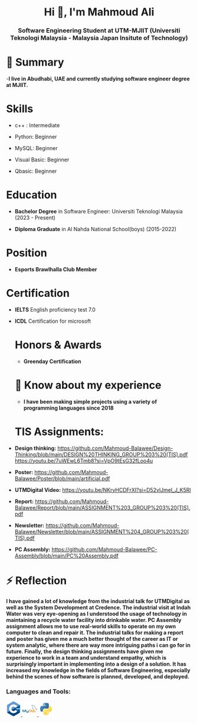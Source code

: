 <h1 align="center">Hi 👋, I'm Mahmoud Ali</h1>
<h3 align="center">Software Engineering Student at UTM-MJIIT (Universiti Teknologi Malaysia - Malaysia Japan Insitute of Technology)</h3>

# 🔭 Summary
-**I live in Abudhabi, UAE and currently studying software engineer degree at MJIIT.**

# Skills
- c++ : Intermediate

- Python: Beginner

- MySQL: Beginner

- Visual Basic: Beginner

- Qbasic: Beginner

# Education
- **Bachelor Degree** in Software Engineer: Universiti Teknologi Malaysia (2023 - Present)
  
- **Diploma Graduate** in Al Nahda National School(boys) (2015-2022)

# Position
- **Esports Brawlhalla Club Member**

# Certification
- **IELTS** English proficiency test 7.0
  
- **ICDL** Certification for microsoft

  # Honors & Awards
  - **Greenday Certification**

  # 📄 Know about my experience
  - **I have been making simple projects using a variety of programming languages since 2018**

  # TIS Assignments:

- **Design thinking:** https://github.com/Mahmoud-Balawee/Design-Thinking/blob/main/DESIGN%20THINKING_GROUP%203%20(TIS).pdf  https://youtu.be/7uWEwL6Tmb8?si=VpO9tEsG32fLoo4u

- **Poster:** https://github.com/Mahmoud-Balawee/Poster/blob/main/artificial.pdf

- **UTMDigital Video:** https://youtu.be/NKryHCDFrXI?si=D52vlJmel_J_K5Rl

- **Report:** https://github.com/Mahmoud-Balawee/Report/blob/main/ASSIGNMENT%203_GROUP%203%20(TIS).pdf

- **Newsletter:** https://github.com/Mahmoud-Balawee/Newsletter/blob/main/ASSIGNMENT%204_GROUP%203%20(TIS).pdf

- **PC Assembly:** https://github.com/Mahmoud-Balawee/PC-Assembly/blob/main/PC%20Assembly.pdf

# ⚡ Reflection

**I have gained a lot of knowledge from the industrial talk for UTMDigital as well as the System Development at Credence. The industrial visit at Indah Water was very eye-opening as I understood the usage of technology in maintaining a recycle water facility into drinkable water. PC Assembly assignment allows me to use real-world skills to operate on my own computer to clean and repair it. The industrial talks for making a report and poster has given me a much better thought of the career as IT or system analytic, where there are way more intriguing paths i can go for in future. Finally, the design thinking assignments have given me experience to work in a team and understand empathy, which is surprisingly important in implementing into a design of a solution. It has increased my knowledge in the fields of Software Engineering, especially behind the scenes of how software is planned, developed, and deployed.**




<p align="left">
</p>

<h3 align="left">Languages and Tools:</h3>
<p align="left"> <a href="https://www.w3schools.com/cpp/" target="_blank" rel="noreferrer"> <img src="https://raw.githubusercontent.com/devicons/devicon/master/icons/cplusplus/cplusplus-original.svg" alt="cplusplus" width="40" height="40"/> </a> <a href="https://www.mysql.com/" target="_blank" rel="noreferrer"> <img src="https://raw.githubusercontent.com/devicons/devicon/master/icons/mysql/mysql-original-wordmark.svg" alt="mysql" width="40" height="40"/> </a> <a href="https://www.python.org" target="_blank" rel="noreferrer"> <img src="https://raw.githubusercontent.com/devicons/devicon/master/icons/python/python-original.svg" alt="python" width="40" height="40"/> </a> </p>
